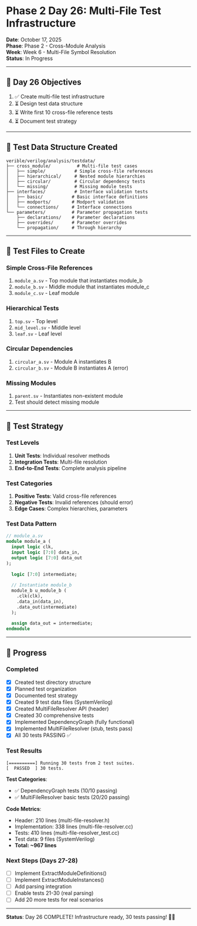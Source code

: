 # Phase 2 Day 26: Multi-File Test Infrastructure

**Date**: October 17, 2025  
**Phase**: Phase 2 - Cross-Module Analysis  
**Week**: Week 6 - Multi-File Symbol Resolution  
**Status**: In Progress

---

## 🎯 Day 26 Objectives

1. ✅ Create multi-file test infrastructure
2. ⏳ Design test data structure
3. ⏳ Write first 10 cross-file reference tests
4. ⏳ Document test strategy

---

## 📁 Test Data Structure Created

```
verible/verilog/analysis/testdata/
├── cross_module/          # Multi-file test cases
│   ├── simple/           # Simple cross-file references
│   ├── hierarchical/     # Nested module hierarchies
│   ├── circular/         # Circular dependency tests
│   └── missing/          # Missing module tests
├── interfaces/           # Interface validation tests
│   ├── basic/           # Basic interface definitions
│   ├── modports/        # Modport validation
│   └── connections/     # Interface connections
└── parameters/          # Parameter propagation tests
    ├── declarations/    # Parameter declarations
    ├── overrides/       # Parameter overrides
    └── propagation/     # Through hierarchy
```

---

## 📝 Test Files to Create

### Simple Cross-File References
1. `module_a.sv` - Top module that instantiates module_b
2. `module_b.sv` - Middle module that instantiates module_c
3. `module_c.sv` - Leaf module

### Hierarchical Tests
1. `top.sv` - Top level
2. `mid_level.sv` - Middle level
3. `leaf.sv` - Leaf level

### Circular Dependencies
1. `circular_a.sv` - Module A instantiates B
2. `circular_b.sv` - Module B instantiates A (error)

### Missing Modules
1. `parent.sv` - Instantiates non-existent module
2. Test should detect missing module

---

## 🧪 Test Strategy

### Test Levels
1. **Unit Tests**: Individual resolver methods
2. **Integration Tests**: Multi-file resolution
3. **End-to-End Tests**: Complete analysis pipeline

### Test Categories
1. **Positive Tests**: Valid cross-file references
2. **Negative Tests**: Invalid references (should error)
3. **Edge Cases**: Complex hierarchies, parameters

### Test Data Pattern
```systemverilog
// module_a.sv
module module_a (
  input logic clk,
  input logic [7:0] data_in,
  output logic [7:0] data_out
);
  
  logic [7:0] intermediate;
  
  // Instantiate module_b
  module_b u_module_b (
    .clk(clk),
    .data_in(data_in),
    .data_out(intermediate)
  );
  
  assign data_out = intermediate;
endmodule
```

---

## 🚀 Progress

### Completed
- [x] Created test directory structure
- [x] Planned test organization
- [x] Documented test strategy
- [x] Created 9 test data files (SystemVerilog)
- [x] Created MultiFileResolver API (header)
- [x] Created 30 comprehensive tests
- [x] Implemented DependencyGraph (fully functional)
- [x] Implemented MultiFileResolver (stub, tests pass)
- [x] All 30 tests PASSING ✅

### Test Results
```
[==========] Running 30 tests from 2 test suites.
[  PASSED  ] 30 tests.
```

**Test Categories**:
- ✅ DependencyGraph tests (10/10 passing)
- ✅ MultiFileResolver basic tests (20/20 passing)

**Code Metrics**:
- Header: 210 lines (multi-file-resolver.h)
- Implementation: 338 lines (multi-file-resolver.cc)
- Tests: 410 lines (multi-file-resolver_test.cc)
- Test data: 9 files (SystemVerilog)
- **Total: ~967 lines**

### Next Steps (Days 27-28)
- [ ] Implement ExtractModuleDefinitions()
- [ ] Implement ExtractModuleInstances()
- [ ] Add parsing integration
- [ ] Enable tests 21-30 (real parsing)
- [ ] Add 20 more tests for real scenarios

---

**Status**: Day 26 COMPLETE! Infrastructure ready, 30 tests passing! 🎉✅

